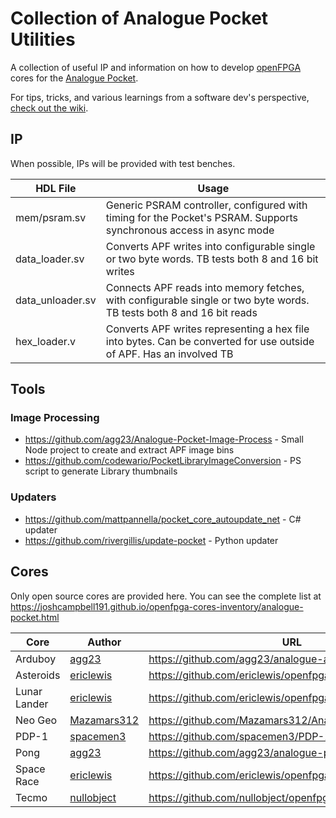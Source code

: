 # Collection of Analogue Pocket Utilities

A collection of useful IP and information on how to develop [openFPGA](https://www.analogue.co/developer/docs/overview) cores for the [Analogue Pocket](https://www.analogue.co/pocket).

For tips, tricks, and various learnings from a software dev's perspective, [check out the wiki](../../wiki).

## IP

When possible, IPs will be provided with test benches.

| HDL File         | Usage                                                                                                               |
|------------------|---------------------------------------------------------------------------------------------------------------------|
| mem/psram.sv     | Generic PSRAM controller, configured with timing for the Pocket's PSRAM. Supports synchronous access in async mode  |
| data_loader.sv   | Converts APF writes into configurable single or two byte words. TB tests both 8 and 16 bit writes                   |
| data_unloader.sv | Connects APF reads into memory fetches, with configurable single or two byte words. TB tests both 8 and 16 bit reads|
| hex_loader.v     | Converts APF writes representing a hex file into bytes. Can be converted for use outside of APF. Has an involved TB |

## Tools

### Image Processing

* https://github.com/agg23/Analogue-Pocket-Image-Process - Small Node project to create and extract APF image bins
* https://github.com/codewario/PocketLibraryImageConversion - PS script to generate Library thumbnails

### Updaters

* https://github.com/mattpannella/pocket_core_autoupdate_net - C# updater
* https://github.com/rivergillis/update-pocket - Python updater

## Cores

Only open source cores are provided here. You can see the complete list at https://joshcampbell191.github.io/openfpga-cores-inventory/analogue-pocket.html

| Core         | Author                                        | URL                                                   |
|--------------|-----------------------------------------------|-------------------------------------------------------|
| Arduboy      | [agg23](https://github.com/agg23)             | https://github.com/agg23/analogue-arduboy             |
| Asteroids    | [ericlewis](https://github.com/ericlewis)     | https://github.com/ericlewis/openfpga-asteroids       |
| Lunar Lander | [ericlewis](https://github.com/ericlewis)     | https://github.com/ericlewis/openfpga-lunarlander     |
| Neo Geo      | [Mazamars312](https://github.com/Mazamars312) | https://github.com/Mazamars312/Analogue_Pocket_Neogeo |
| PDP-1        | [spacemen3](https://github.com/spacemen3)     | https://github.com/spacemen3/PDP-1                    |
| Pong         | [agg23](https://github.com/agg23)             | https://github.com/agg23/analogue-pong                |
| Space Race   | [ericlewis](https://github.com/ericlewis)     | https://github.com/ericlewis/openfpga-spacerace       |
| Tecmo        | [nullobject](https://github.com/nullobject)   | https://github.com/nullobject/openfpga-tecmo          |       
